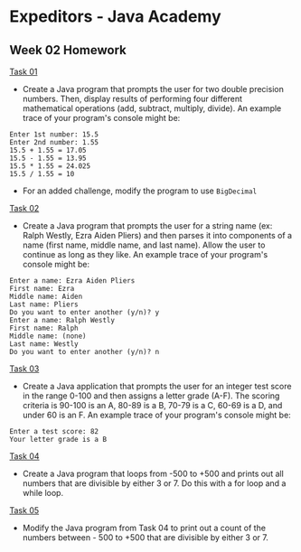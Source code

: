 # Expeditors - Java Academy

## Week 02 Homework

<u>Task 01</u>

* Create a Java program that prompts the user for two double precision numbers.  Then, display results of performing four different  mathematical operations (add, subtract, multiply, divide).  An example trace of your program's console might be:

```
Enter 1st number: 15.5
Enter 2nd number: 1.55
15.5 + 1.55 = 17.05
15.5 - 1.55 = 13.95
15.5 * 1.55 = 24.025
15.5 / 1.55 = 10
```

* For an added challenge, modify the program to use `BigDecimal`

<u>Task 02</u>

* Create a Java program that prompts the user for a string name (ex: Ralph Westly, Ezra Aiden Pliers) and then parses it into components of a name (first name, middle name, and last name).  Allow the user to continue as long as they like. An example trace of your program's console might be:

```
Enter a name: Ezra Aiden Pliers
First name: Ezra
Middle name: Aiden
Last name: Pliers
Do you want to enter another (y/n)? y
Enter a name: Ralph Westly
First name: Ralph
Middle name: (none)
Last name: Westly
Do you want to enter another (y/n)? n
```

<u>Task 03</u>

* Create a Java application that prompts the user for an integer test score in the range 0-100 and then assigns a letter grade (A-F).  The scoring criteria is 90-100 is an A, 80-89 is a B, 70-79 is a C, 60-69 is a D, and under 60 is an F.  An example trace of your program's console might be:

```
Enter a test score: 82
Your letter grade is a B
```

<u>Task 04</u>

* Create a Java program that loops from -500 to +500 and prints out
  all numbers that are divisible by either 3 or 7.  Do this with a for loop
  and a while loop.

<u>Task 05</u>

* Modify the Java program from Task 04 to print out a count of the numbers between -
  500 to +500 that are divisible by either 3 or 7.